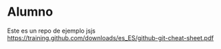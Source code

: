 # Alumno
Este es un repo de ejemplo jsjs https://training.github.com/downloads/es_ES/github-git-cheat-sheet.pdf

